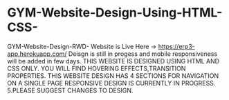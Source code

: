 # GYM-Website-Design-Using-HTML-CSS-
 GYM-Website-Design-RWD- Website is Live Here -> https://erp3-app.herokuapp.com/ Deisgn is still in progess and mobile responsiveness will be added in few days.  THIS WEBSITE IS DESIGNED USING HTML AND CSS ONLY. YOU WILL FIND HOVERING EFFECTS,TRANSITION PROPERTIES. THIS WEBSITE DESIGN HAS 4 SECTIONS FOR NAVIGATION ON A SINGLE PAGE RESPONSIVE DESIGN IS CURRENTLY IN PROGRESS. 5.PLEASE SUGGEST CHANGES TO DESIGN.
